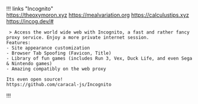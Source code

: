 !!! links "Incognito"  
    https://theoxymoron.xyz
    https://mealvariation.org 
    https://calculustips.xyz 
    https://incog.dev/#

     > Access the world wide web with Incognito, a fast and rather fancy proxy service. Enjoy a more private internet session.
    Features:
    - Site appearance customization
    - Browser Tab Spoofing (Favicon, Title)
    - Library of fun games (includes Run 3, Vex, Duck Life, and even Sega & Nintendo games)
    - Amazing compatibly on the web proxy

    Its even open source!
    https://github.com/caracal-js/Incognito
!!!
